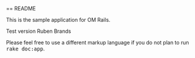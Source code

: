 == README

This is the sample application for OM Rails.

Test version Ruben Brands


Please feel free to use a different markup language if you do not plan to run
<tt>rake doc:app</tt>.
